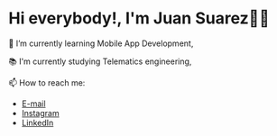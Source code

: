 # Hi everybody!, I'm Juan Suarez👋👋

🌱 I’m currently learning Mobile App Development,

📚 I'm currently studying Telematics engineering,

📫 How to reach me:

- [E-mail](mailto://juansebastiansuarez28@gmail.com)
- [Instagram](https://www.instagram.com/juanse_dev/)
- [LinkedIn](https://github.com/JuanSuarezZ/)

<!-- 
<ul>
<li>📧[E-mail](mailto://juansebastiansuarez28@gmail.com)</li>
<li>🤳[Instagram](https://www.instagram.com/juanse_dev/)</li>
<li>🔗[LinkedIn](https://www.linkedin.com/in/juan-suarez-contreras-8a4793222/)</li>
</ul> -->

